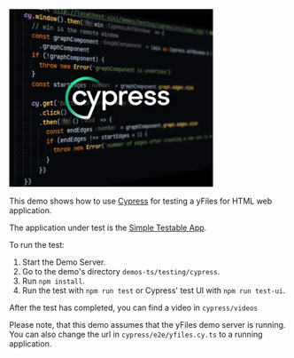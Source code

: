 <!--
 //////////////////////////////////////////////////////////////////////////////
 // @license
 // This file is part of yFiles for HTML.
 // Use is subject to license terms.
 //
 // Copyright (c) by yWorks GmbH, Vor dem Kreuzberg 28,
 // 72070 Tuebingen, Germany. All rights reserved.
 //
 //////////////////////////////////////////////////////////////////////////////
-->
<img src="../../../doc/demo-thumbnails/cypress.webp" alt="demo-thumbnail" height="320"/>

This demo shows how to use [Cypress](https://www.cypress.io) for testing a yFiles for HTML web application.

The application under test is the [Simple Testable App](../application-under-test/index.html).

To run the test:

1.  Start the Demo Server.
2.  Go to the demo's directory `demos-ts/testing/cypress`.
3.  Run `npm install`.
4.  Run the test with `npm run test` or Cypress' test UI with `npm run test-ui`.

After the test has completed, you can find a video in `cypress/videos`

Please note, that this demo assumes that the yFiles demo server is running. You can also change the url in `cypress/e2e/yfiles.cy.ts` to a running application.
